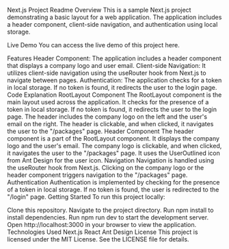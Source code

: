 Next.js Project Readme
Overview
This is a sample Next.js project demonstrating a basic layout for a web application. The application includes a header component, client-side navigation, and authentication using local storage.

Live Demo
You can access the live demo of this project here.

Features
Header Component: The application includes a header component that displays a company logo and user email.
Client-side Navigation: It utilizes client-side navigation using the useRouter hook from Next.js to navigate between pages.
Authentication: The application checks for a token in local storage. If no token is found, it redirects the user to the login page.
Code Explanation
RootLayout Component
The RootLayout component is the main layout used across the application.
It checks for the presence of a token in local storage. If no token is found, it redirects the user to the login page.
The header includes the company logo on the left and the user's email on the right.
The header is clickable, and when clicked, it navigates the user to the "/packages" page.
Header Component
The header component is a part of the RootLayout component.
It displays the company logo and the user's email.
The company logo is clickable, and when clicked, it navigates the user to the "/packages" page.
It uses the UserOutlined icon from Ant Design for the user icon.
Navigation
Navigation is handled using the useRouter hook from Next.js.
Clicking on the company logo or the header component triggers navigation to the "/packages" page.
Authentication
Authentication is implemented by checking for the presence of a token in local storage.
If no token is found, the user is redirected to the "/login" page.
Getting Started
To run this project locally:

Clone this repository.
Navigate to the project directory.
Run npm install to install dependencies.
Run npm run dev to start the development server.
Open http://localhost:3000 in your browser to view the application.
Technologies Used
Next.js
React
Ant Design
License
This project is licensed under the MIT License. See the LICENSE file for details.
